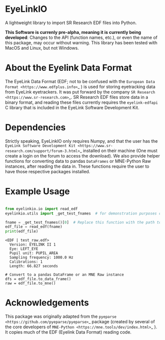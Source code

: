 EyeLinkIO
=========

A lightweight library to import SR Research EDF files into Python.

**This Software is currenly pre-alpha, meaning it is currently being developed**: Changes to the API (function names, etc.), or even the name of this package, may occur without warning. This library has been tested with MacOS and Linux, but not Windows.

About the Eyelink Data Format
=============================

The EyeLink Data Format (EDF; not to be confused with the `European Data Format <https://www.edfplus.info>`_ ) is used for storing eyetracking data from EyeLink eyetrackers. It was put forward by the company `SR Research <https://www.sr-research.com>`_. SR Research EDF files store data in a binary format, and reading these files currently requires the `eyelink-edfapi` C library that is included in the EyeLink Software Development Kit.

Dependencies
============

Strictly speaking, EyeLinkIO only requires Numpy, and that the user has the `EyeLink Software Development Kit <https://www.sr-research.com/support/forum-3.html>`_ installed on their machine (One must create a login on the forum to access the download). We also provide helper functions for converting data to pandas `DataFrames` or MNE-Python Raw instances, after reading the data in. These functions require the user to have those respective packages installed.

Example Usage
=============

```python

from eyelinkio.io import read_edf
eyelinkio.utils import _get_test_fnames  # for demonstration purposes only

fname = _get_test_fnames()[0]  # Replace this function with the path to your EDF file
edf_file = read_edf(fname)
print(edf_file)
```

```
<EDF | test_raw.edf> 
  Version: EYELINK II 1 
  Eye: LEFT_EYE 
  Pupil unit: PUPIL_AREA 
  Sampling frequency: 1000.0 Hz 
  Calibrations: 1 
  Length: 66.827 seconds 
```

```
# Convert to a pandas DataFrame or an MNE Raw instance
dfs = edf_file.to_data_frame()
raw = edf_file.to_mne()
```

Acknowledgements
================

This package was originally adapted from the `pyeparse <https://github.com/pyeparse/pyeparse>`_ package (created by several of the core developers of `MNE-Python <https://mne.tools/dev/index.html>`_ ). It copies much of the EDF (Eyelink Data Format) reading code. 
